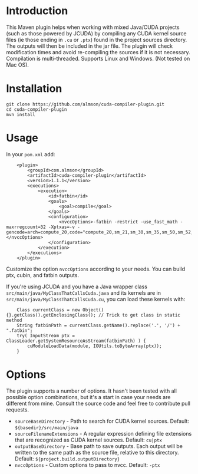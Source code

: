 # Introduction

This Maven plugin helps when working with mixed Java/CUDA projects (such as those powered by JCUDA) by compiling any CUDA kernel source files (ie those ending in `.cu` or `.ptx`) found in the project sources directory. The outputs will then be included in the jar file. The plugin will check modification times and avoid re-compiling the sources if it is not necessary. Compilation is multi-threaded. Supports Linux and Windows. (Not tested on Mac OS).

# Installation

```
git clone https://github.com/almson/cuda-compiler-plugin.git
cd cuda-compiler-plugin
mvn install
```

# Usage

In your `pom.xml` add:

        <plugin>
            <groupId>com.almson</groupId>
            <artifactId>cuda-compiler-plugin</artifactId>
            <version>1.1.1</version>
            <executions>
                <execution>
                    <id>fatbin</id>
                    <goals>
                        <goal>compile</goal>
                    </goals>
                    <configuration>
                        <nvccOptions>-fatbin -restrict -use_fast_math -maxrregcount=32 -Xptxas=-v -gencode=arch=compute_20,code="compute_20,sm_21,sm_30,sm_35,sm_50,sm_52,sm_53"</nvccOptions>
                    </configuration>
                </execution>
            </executions>
        </plugin>

Customize the option `nvccOptions` according to your needs. You can build ptx, cubin, and fatbin outputs.

If you're using JCUDA and you have a Java wrapper class `src/main/java/MyClassThatCallsCuda.java` and its kernels are in `src/main/java/MyClassThatCallsCuda.cu`, you can load these kernels with:

        Class currentClass = new Object(){}.getClass().getEnclosingClass(); // Trick to get class in static method
        String fatbinPath = currentClass.getName().replace('.', '/') + ".fatbin";
        try( InputStream ptx = ClassLoader.getSystemResourceAsStream(fatbinPath) ) {
            cuModuleLoadData(module, IOUtils.toByteArray(ptx));
        }

# Options

The plugin supports a number of options. It hasn't been tested with all possible option combinations, but it's a start in case your needs are different from mine. Consult the source code and feel free to contribute pull requests.

  - `sourceBaseDirectory` - Path to search for CUDA kernel sources. Default: `${basedir}/src/main/java`
  - `sourceFilenameExtensions` - A regular expression defining file extensions that are recognized as CUDA kernel sources. Default: `cu|ptx`
  - `outputBaseDirectory` - Base path to save outputs. Each output will be written to the same path as the source file, relative to this directory. Default: `${project.build.outputDirectory}`
  - `nvccOptions` - Custom options to pass to nvcc. Default: `-ptx`